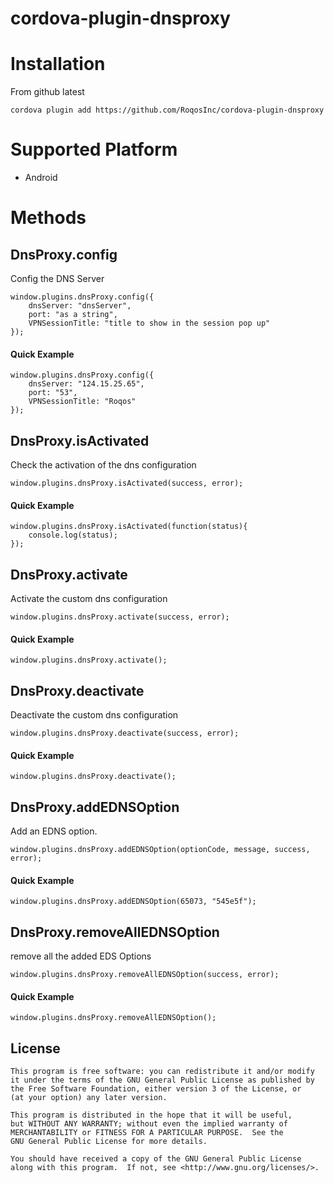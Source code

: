 # cordova-plugin-dnsproxy

# Installation

From github latest

`cordova plugin add https://github.com/RoqosInc/cordova-plugin-dnsproxy`

# Supported Platform
- Android

# Methods

## DnsProxy.config
Config the DNS Server

    window.plugins.dnsProxy.config({
        dnsServer: "dnsServer",
        port: "as a string",
        VPNSessionTitle: "title to show in the session pop up"
    });

#### Quick Example
    window.plugins.dnsProxy.config({
        dnsServer: "124.15.25.65",
        port: "53",
        VPNSessionTitle: "Roqos"
    });

## DnsProxy.isActivated
Check the activation of the dns configuration

    window.plugins.dnsProxy.isActivated(success, error);

#### Quick Example
    window.plugins.dnsProxy.isActivated(function(status){
        console.log(status);
    });

## DnsProxy.activate
Activate the custom dns configuration

    window.plugins.dnsProxy.activate(success, error);

#### Quick Example
    window.plugins.dnsProxy.activate();

## DnsProxy.deactivate
Deactivate the custom dns configuration

    window.plugins.dnsProxy.deactivate(success, error);

#### Quick Example
    window.plugins.dnsProxy.deactivate();

## DnsProxy.addEDNSOption
Add an EDNS option.

    window.plugins.dnsProxy.addEDNSOption(optionCode, message, success, error);

#### Quick Example
    window.plugins.dnsProxy.addEDNSOption(65073, "545e5f");

## DnsProxy.removeAllEDNSOption
remove all the added EDS Options

    window.plugins.dnsProxy.removeAllEDNSOption(success, error);

#### Quick Example
    window.plugins.dnsProxy.removeAllEDNSOption();
    
License
------------

	This program is free software: you can redistribute it and/or modify
	it under the terms of the GNU General Public License as published by
	the Free Software Foundation, either version 3 of the License, or
	(at your option) any later version.

	This program is distributed in the hope that it will be useful,
	but WITHOUT ANY WARRANTY; without even the implied warranty of
	MERCHANTABILITY or FITNESS FOR A PARTICULAR PURPOSE.  See the
	GNU General Public License for more details.

	You should have received a copy of the GNU General Public License
	along with this program.  If not, see <http://www.gnu.org/licenses/>.
